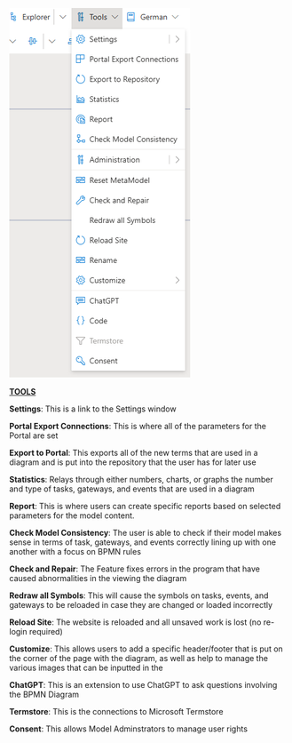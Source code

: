 
![alt text](images/Tools4.png)

[**TOOLS**](https://github.com/SemTalkOnline/SemTalkOnline_EN/wiki/SemTalk-Settings)

**Settings**: This is a link to the Settings window

**Portal Export Connections**: This is where all of the parameters for the Portal are set

**Export to Portal**:
This exports all of the new terms that are used in a diagram and is put into the repository that the user has for later use

**Statistics**: Relays through either numbers, charts, or graphs the number and type of tasks, gateways, and events that are used in a diagram

**Report**: This is where users can create specific reports based on selected parameters for the model content.

**Check Model Consistency**: The user is able to check if their model makes sense in terms of task, gateways, and events correctly lining up with one another with a focus on BPMN rules

**Check and Repair**: The Feature fixes errors in the program that have caused abnormalities in the viewing the diagram

**Redraw all Symbols**: This will cause the symbols on tasks, events, and gateways to be reloaded in case they are changed or loaded incorrectly

**Reload Site**: The website is reloaded and all unsaved work is lost (no re-login required)


**Customize**: This allows users to add a specific header/footer that is put on the corner of the page with the diagram, as well as help to manage the various images that can be inputted in the 

**ChatGPT**: This is an extension to use ChatGPT to ask questions involving the BPMN Diagram 

**Termstore**: This is the connections to Microsoft Termstore

**Consent**: This allows Model Adminstrators to manage user rights